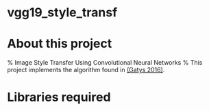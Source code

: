 # vgg19_style_transf
# About this project
% Image Style Transfer Using Convolutional Neural Networks
% This project implements the algorithm found in [(Gatys 2016)](https://www.cv-foundation.org/openaccess/content_cvpr_2016/papers/Gatys_Image_Style_Transfer_CVPR_2016_paper.pdf).
# Libraries required

